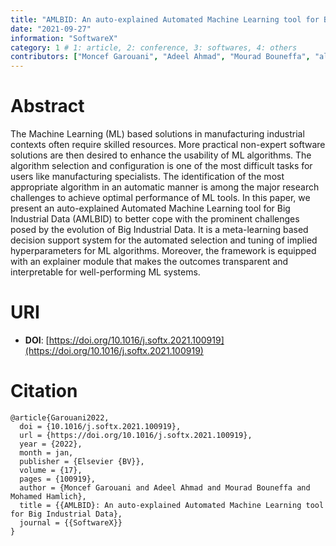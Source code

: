 ```yaml
---
title: "AMLBID: An auto-explained Automated Machine Learning tool for Big Industrial Data"
date: "2021-09-27"
information: "SoftwareX"
category: 1 # 1: article, 2: conference, 3: softwares, 4: others
contributors: ["Moncef Garouani", "Adeel Ahmad", "Mourad Bouneffa", "al."]
---
```


# Abstract
The Machine Learning (ML) based solutions in manufacturing industrial contexts often require skilled resources. More practical non-expert software solutions are then desired to enhance the usability of ML algorithms. The algorithm selection and configuration is one of the most difficult tasks for users like manufacturing specialists. The identification of the most appropriate algorithm in an automatic manner is among the major research challenges to achieve optimal performance of ML tools. In this paper, we present an auto-explained Automated Machine Learning tool for Big Industrial Data (AMLBID) to better cope with the prominent challenges posed by the evolution of Big Industrial Data. It is a meta-learning based decision support system for the automated selection and tuning of implied hyperparameters for ML algorithms. Moreover, the framework is equipped with an explainer module that makes the outcomes transparent and interpretable for well-performing ML systems.



# URI

- **DOI**: [https://doi.org/10.1016/j.softx.2021.100919](https://doi.org/10.1016/j.softx.2021.100919)

# Citation

```
@article{Garouani2022,
  doi = {10.1016/j.softx.2021.100919},
  url = {https://doi.org/10.1016/j.softx.2021.100919},
  year = {2022},
  month = jan,
  publisher = {Elsevier {BV}},
  volume = {17},
  pages = {100919},
  author = {Moncef Garouani and Adeel Ahmad and Mourad Bouneffa and Mohamed Hamlich},
  title = {{AMLBID}: An auto-explained Automated Machine Learning tool for Big Industrial Data},
  journal = {{SoftwareX}}
}
```
